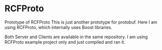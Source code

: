 # RCFProto
Prototype of RCFProto
This is just another prototype for protobuf. Here I am using RCFProto, which internally uses Boost libraries. 

Both Server and Clients are available in the same repository. I am using RCFProto example project only and just compiled and ran it.
